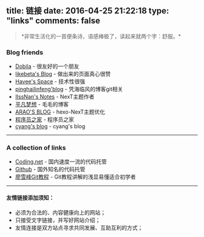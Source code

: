 title: 链接
date: 2016-04-25 21:22:18
type: "links"
comments: false
---
<blockquote class="blockquote-center">
    *非常生活化的一首便条诗，语感棒极了，读起来就两个字：舒服。*

</blockquote>

### Blog friends

- [Dobila](https://github.com/eorza "Dobila") - 很友好的一个朋友
- [likebeta's Blog](http://blog.ixxoo.me/ "likebeta's") - 做出来的页面真心很赞
- [Havee's Space](http://havee.me/ "Havee's Space") - 技术性很强
- [pinghailinfeng'blog](https://jeffsui.github.io/ "pinghailinfeng'blog") - 凭海临风的博客git相关
- [IIssNan's Notes](http://notes.iissnan.com/ "IIssNan's Notes") - NexT主题作者
- [平凡梦想](http://blog.rechar.net/ "毛毛的博客") - 毛毛的博客
- [ARAO'S BLOG](http://www.arao.me/ "动动手指的博客") - hexo-NexT主题优化
- [程序员之家](http://ehlxr.me "世界那么大，在此安个家") - 程序员之家
- [cyang's blog](http://cyang.tech/ "永远年轻，永远热泪盈眶") - cyang's blog



---


### A collection of links

- [Coding.net](http://coding.net/ "Coding") - 国内速度一流的代码托管
- [Github](http://github.com "Github") - 国外知名的代码托管
- [廖雪峰Git教程](http://www.liaoxuefeng.com/wiki/0013739516305929606dd18361248578c67b8067c8c017b000 "廖雪峰Git教程") - Git教程讲解的浅显易懂适合初学者



---

#### 友情链接添加须知：

- 必须为合法的、内容健康向上的网站；
- 只接受文字链接，并写好网站介绍；
- 友情连接是双方站点寻求共同发展、互助互利的方式；